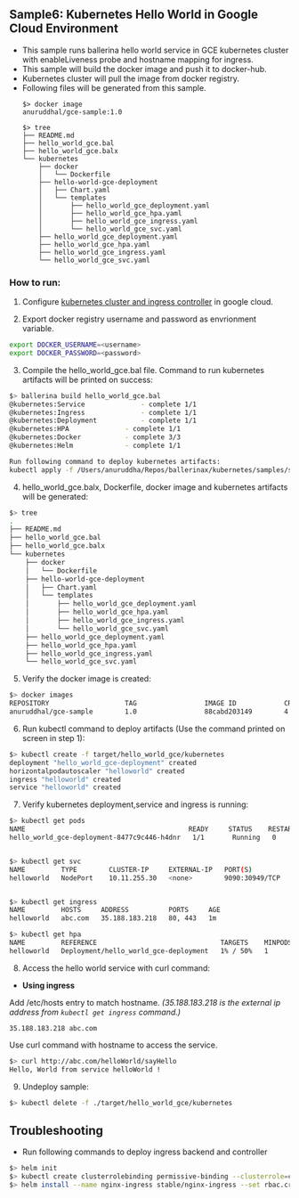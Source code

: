 ## Sample6: Kubernetes Hello World in Google Cloud Environment

- This sample runs  ballerina hello world service in GCE kubernetes cluster with enableLiveness probe and  hostname
 mapping for ingress. 
- This sample will build the docker image and push it to docker-hub. 
- Kubernetes cluster will pull the image from docker registry.
- Following files will be generated from this sample.
    ``` 
    $> docker image
    anuruddhal/gce-sample:1.0
    
    $> tree
    ├── README.md
    ├── hello_world_gce.bal
    ├── hello_world_gce.balx
    └── kubernetes
        ├── docker
        │   └── Dockerfile
        ├── hello-world-gce-deployment
        │   ├── Chart.yaml
        │   └── templates
        │       ├── hello_world_gce_deployment.yaml
        │       ├── hello_world_gce_hpa.yaml
        │       ├── hello_world_gce_ingress.yaml
        │       └── hello_world_gce_svc.yaml
        ├── hello_world_gce_deployment.yaml
        ├── hello_world_gce_hpa.yaml
        ├── hello_world_gce_ingress.yaml
        └── hello_world_gce_svc.yaml
    ```
### How to run:

1. Configure [kubernetes cluster and ingress controller](https://cloud.google.com/community/tutorials/nginx-ingress-gke) in google cloud.

2. Export docker registry username and password as envrionment variable.
```bash
export DOCKER_USERNAME=<username>
export DOCKER_PASSWORD=<password>
```

3. Compile the  hello_world_gce.bal file. Command to run kubernetes artifacts will be printed on success:
```bash
$> ballerina build hello_world_gce.bal
@kubernetes:Service 			 - complete 1/1
@kubernetes:Ingress 			 - complete 1/1
@kubernetes:Deployment 			 - complete 1/1
@kubernetes:HPA 			 - complete 1/1
@kubernetes:Docker 			 - complete 3/3
@kubernetes:Helm 			 - complete 1/1

Run following command to deploy kubernetes artifacts:
kubectl apply -f /Users/anuruddha/Repos/ballerinax/kubernetes/samples/sample6/kubernetes/
```

4. hello_world_gce.balx, Dockerfile, docker image and kubernetes artifacts will be generated: 
```bash
$> tree
.
├── README.md
├── hello_world_gce.bal
├── hello_world_gce.balx
└── kubernetes
    ├── docker
    │   └── Dockerfile
    ├── hello-world-gce-deployment
    │   ├── Chart.yaml
    │   └── templates
    │       ├── hello_world_gce_deployment.yaml
    │       ├── hello_world_gce_hpa.yaml
    │       ├── hello_world_gce_ingress.yaml
    │       └── hello_world_gce_svc.yaml
    ├── hello_world_gce_deployment.yaml
    ├── hello_world_gce_hpa.yaml
    ├── hello_world_gce_ingress.yaml
    └── hello_world_gce_svc.yaml
```

5. Verify the docker image is created:
```bash
$> docker images
REPOSITORY                   TAG                 IMAGE ID            CREATED             SIZE
anuruddhal/gce-sample        1.0                 88cabd203149        4 minutes ago       102MB

```

6. Run kubectl command to deploy artifacts (Use the command printed on screen in step 1):
```bash
$> kubectl create -f target/hello_world_gce/kubernetes
deployment "hello_world_gce-deployment" created
horizontalpodautoscaler "helloworld" created
ingress "helloworld" created
service "helloworld" created
```

7. Verify kubernetes deployment,service and ingress is running:
```bash
$> kubectl get pods
NAME                                         READY     STATUS    RESTARTS   AGE
hello_world_gce-deployment-8477c9c446-h4dnr   1/1       Running   0          8s


$> kubectl get svc
NAME         TYPE        CLUSTER-IP     EXTERNAL-IP   PORT(S)          AGE
helloworld   NodePort    10.11.255.30   <none>        9090:30949/TCP   2m


$> kubectl get ingress
NAME         HOSTS     ADDRESS          PORTS     AGE
helloworld   abc.com   35.188.183.218   80, 443   1m

$> kubectl get hpa
NAME         REFERENCE                               TARGETS    MINPODS   MAXPODS   REPLICAS   AGE
helloworld   Deployment/hello_world_gce-deployment   1% / 50%   1         2         1          2m
```

8. Access the hello world service with curl command:

- **Using ingress**

Add /etc/hosts entry to match hostname.
_(35.188.183.218 is the external ip address from `kubectl get ingress` command.)_
 ```
 35.188.183.218 abc.com
 ```
Use curl command with hostname to access the service.
```bash
$> curl http://abc.com/helloWorld/sayHello
Hello, World from service helloWorld !
```

9. Undeploy sample:
```bash
$> kubectl delete -f ./target/hello_world_gce/kubernetes
```
## Troubleshooting
- Run following commands to deploy ingress backend and controller
```bash
$> helm init
$> kubectl create clusterrolebinding permissive-binding --clusterrole=cluster-admin --user=admin --user=kubelet --group=system:serviceaccounts;
$> helm install --name nginx-ingress stable/nginx-ingress --set rbac.create=true
```